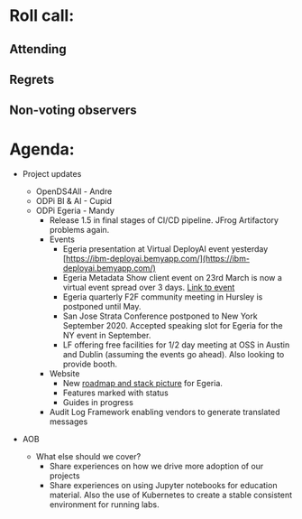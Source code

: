 # Roll call:

## Attending


## Regrets


## Non-voting observers


# Agenda:

* Project updates
  
  * OpenDS4All - Andre
  * ODPi BI & AI - Cupid
  * ODPi Egeria - Mandy
     * Release 1.5 in final stages of CI/CD pipeline. JFrog Artifactory problems again.
     * Events
         * Egeria presentation at Virtual DeployAI event yesterday [https://ibm-deployai.bemyapp.com/](https://ibm-deployai.bemyapp.com/)
         * Egeria Metadata Show client event on 23rd March is now a virtual event spread over 3 days. [Link to event](https://www.odpi.org/blog/2020/01/24/the-egeria-metadata-show-london-24th-march-2020)
         * Egeria quarterly F2F community meeting in Hursley is postponed until May.
         * San Jose Strata Conference postponed to New York September 2020. Accepted speaking slot for Egeria for the NY event in September.
         * LF offering free facilities for 1/2 day meeting at OSS in Austin and Dublin (assuming the events go ahead).  Also looking to provide booth.
     * Website
        * New [roadmap and stack picture](https://egeria.odpi.org/open-metadata-publication/website/roadmap/) for Egeria.
        * Features marked with status
        * Guides in progress
     * Audit Log Framework enabling vendors to generate translated messages
  
* AOB 
  * What else should we cover?
     * Share experiences on how we drive more adoption of our projects
     * Share experiences on using Jupyter notebooks for education material.
       Also the use of Kubernetes to create a stable consistent environment for
       running labs.
     


